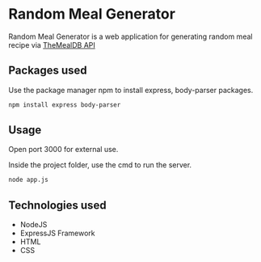 # Random Meal Generator

Random Meal Generator is a web application for generating random meal recipe via [TheMealDB API](https://www.themealdb.com/)

## Packages used

Use the package manager npm to install express, body-parser packages.

```bash
npm install express body-parser
```

## Usage

Open port 3000 for external use.

Inside the project folder, use the cmd to run the server.
```bash
node app.js
```

## Technologies used
* NodeJS
* ExpressJS Framework
* HTML 
* CSS
